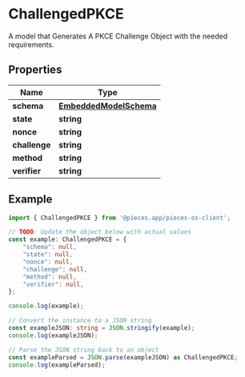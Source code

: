 
# ChallengedPKCE

A model that Generates A PKCE Challenge Object with the needed requirements.

## Properties

Name | Type
------------ | -------------
**schema** | [**EmbeddedModelSchema**](EmbeddedModelSchema)
**state** | **string**
**nonce** | **string**
**challenge** | **string**
**method** | **string**
**verifier** | **string**

## Example

```typescript
import { ChallengedPKCE } from '@pieces.app/pieces-os-client';

// TODO: Update the object below with actual values
const example: ChallengedPKCE = {
    "schema": null,
    "state": null,
    "nonce": null,
    "challenge": null,
    "method": null,
    "verifier": null,
};

console.log(example);

// Convert the instance to a JSON string
const exampleJSON: string = JSON.stringify(example);
console.log(exampleJSON);

// Parse the JSON string back to an object
const exampleParsed = JSON.parse(exampleJSON) as ChallengedPKCE;
console.log(exampleParsed);
```



